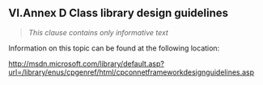 ## VI.Annex D Class library design guidelines

> _This clause contains only informative text_

Information on this topic can be found at the following location:

http://msdn.microsoft.com/library/default.asp?url=/library/enus/cpgenref/html/cpconnetframeworkdesignguidelines.asp

